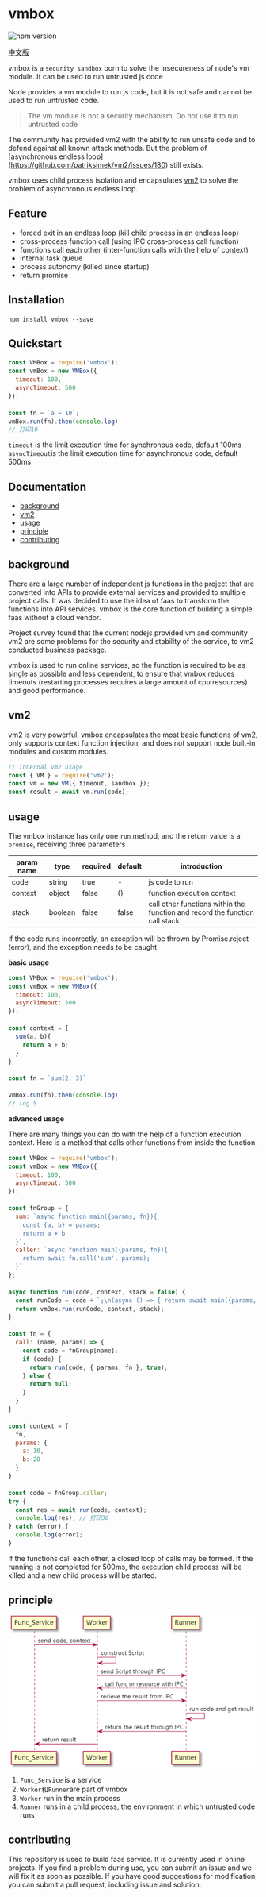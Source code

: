 # vmbox 
   ![npm version](https://img.shields.io/npm/v/vmbox.svg?style=flat)

  [中文版](./README.zh.md)

  vmbox is a `security sandbox` born to solve the insecureness of node's vm module. It can be used to run untrusted js code

  Node provides a vm module to run js code, but it is not safe and cannot be used to run untrusted code.
  > The vm module is not a security mechanism. Do not use it to run untrusted code
  
  The community has provided vm2 with the ability to run unsafe code and to defend against all known attack methods. But the problem of [asynchronous endless loop] (https://github.com/patriksimek/vm2/issues/180) still exists.

  vmbox uses child process isolation and encapsulates [vm2](https://github.com/patriksimek/vm2) to solve the problem of asynchronous endless loop.

## Feature

  * forced exit in an endless loop (kill child process in an endless loop)
  * cross-process function call (using IPC cross-process call function)
  * functions call each other (inter-function calls with the help of context)
  * internal task queue
  * process autonomy (killed since startup)
  * return promise

## Installation

```
npm install vmbox --save
```

## Quickstart

```javascript
const VMBox = require('vmbox');
const vmBox = new VMBox({
  timeout: 100,
  asyncTimeout: 500
});

const fn = `a = 10`;
vmBox.run(fn).then(console.log)
// 打印10
```
`timeout` is the limit execution time for synchronous code, default 100ms  
`asyncTimeout`is the limit execution time for asynchronous code, default 500ms

## Documentation
  - [background](#background)
  - [vm2](#vm2)
  - [usage](#usage)
  - [principle](#principle)
  - [contributing](#contributing)

## background
There are a large number of independent js functions in the project that are converted into APIs to provide external services and provided to multiple project calls. It was decided to use the idea of faas to transform the functions into API services. vmbox is the core function of building a simple faas without a cloud vendor.

Project survey found that the current nodejs provided vm and community vm2 are some problems for the security and stability of the service, to vm2 conducted business package.

vmbox is used to run online services, so the function is required to be as single as possible and less dependent, to ensure that vmbox reduces timeouts (restarting processes requires a large amount of cpu resources) and good performance.

## vm2

vm2 is very powerful, vmbox encapsulates the most basic functions of vm2, only supports context function injection, and does not support node built-in modules and custom modules.

```javascript
// innernal vm2 usage
const { VM } = require('vm2');
const vm = new VM({ timeout, sandbox });
const result = await vm.run(code);
```

## usage
The vmbox instance has only one `run` method, and the return value is a` promise`, receiving three parameters

| param name | type | required | default | introduction |
|---|---|---|---|---|
|code|string| true | - | js code to run|
|context| object | false | {} | function execution context |
|stack | boolean | false | false | call other functions within the function and record the function call stack|

If the code runs incorrectly, an exception will be thrown by Promise.reject (error), and the exception needs to be caught

**basic usage**

```javascript
const VMBox = require('vmbox');
const vmBox = new VMBox({
  timeout: 100,
  asyncTimeout: 500
});

const context = {
  sum(a, b){
    return a + b;
  }
}

const fn = `sum(2, 3)`

vmBox.run(fn).then(console.log)
// log 5
```

**advanced usage**

There are many things you can do with the help of a function execution context. Here is a method that calls other functions from inside the function.

```javascript
const VMBox = require('vmbox');
const vmBox = new VMBox({
  timeout: 100,
  asyncTimeout: 500
});

const fnGroup = {
  sum: `async function main({params, fn}){
    const {a, b} = params;
    return a + b
  }`,
  caller: `async function main({params, fn}){
    return await fn.call('sum', params);
  }`
};

async function run(code, context, stack = false) {
  const runCode = code + `;\n(async () => { return await main({params, fn}); })()`
  return vmBox.run(runCode, context, stack);
}

const fn = {
  call: (name, params) => {
    const code = fnGroup[name];
    if (code) {
      return run(code, { params, fn }, true);
    } else {
      return null;
    }
  }
}

const context = {
  fn,
  params: {
    a: 10,
    b: 20
  }
}

const code = fnGroup.caller;
try {
  const res = await run(code, context);
  console.log(res); // 打印30
} catch (error) {
  console.log(error);
}
```
If the functions call each other, a closed loop of calls may be formed. If the running is not completed for 500ms, the execution child process will be killed and a new child process will be started.

## principle
![](./images/flow_en.png)
1. `Func_Service` is a service
2. `Worker`和`Runner`are part of vmbox
3. `Worker` run in the main process
4. `Runner` runs in a child process, the environment in which untrusted code runs

## contributing
This repository is used to build faas service. It is currently used in online projects. If you find a problem during use, you can submit an issue and we will fix it as soon as possible. If you have good suggestions for modification, you can submit a pull request, including issue and solution.
